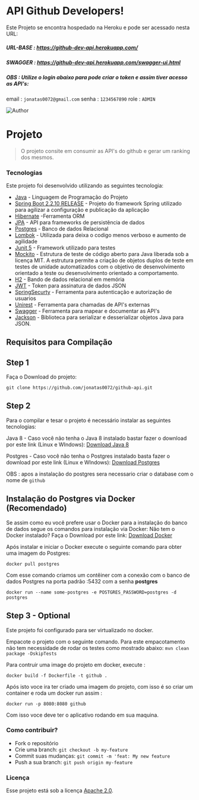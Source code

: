 # API Github Developers! 

Este Projeto se encontra hospedado na Heroku e pode ser acessado nesta URL:
##### URL-BASE : https://github-dev-api.herokuapp.com/
##### SWAGGER : https://github-dev-api.herokuapp.com/swagger-ui.html

##### OBS : Utilize o login abaixo para pode criar o token e assim tiver acesso as API's:
email : `jonatas0072@gmail.com`
senha : `1234567890`
role : `ADMIN` 

![Author](http://img.shields.io/badge/Author%20-Jonatas%20Macedo-green)

#  Projeto
> O projeto consite em consumir as API's do github e gerar um ranking dos mesmos.

### Tecnologias

Este projeto foi desenvolvido utilizando as seguintes tecnologia:

* [Java](https://www.java.com/en/download/help/java8.html) - Linguagem de Programação do Projeto
* [Spring Boot 2.2.10 RELEASE](https://spring.io/projects/spring-boot) - Projeto do framework Spring utilizado para agilizar a configuração e publicação da aplicação
* [Hibernate](https://hibernate.org/) -Ferramenta ORM
* [JPA](https://www.oracle.com/java/technologies/persistence-jsp.html) - API para frameworks de persistência de dados
* [Postgres](https://www.postgresql.org/) - Banco de dados Relacional
* [Lombok](https://projectlombok.org/) - Utilizada para deixa o codigo menos verboso e aumento de agilidade
* [Junit 5](https://junit.org/junit5/) - Framework utilizado para testes
* [Mockito](https://site.mockito.org/) - Estrutura de teste de código aberto para Java liberada sob a licença MIT. A estrutura permite a criação de objetos duplos de teste em testes de unidade automatizados com o objetivo de desenvolvimento orientado a teste ou desenvolvimento orientado a comportamento.
* [H2](https://www.h2database.com/html/main.html) - Bando de dados relacional em memória
* [JWT](https://jwt.io/) - Token para assinatura de dados JSON
* [SpringSecurty](https://spring.io/projects/spring-security) - Ferramenta para autenticação e autorização de usuarios
* [Unirest](http://kong.github.io/unirest-java/) - Ferramenta para chamadas de API's externas
* [Swagger](https://swagger.io/) - Ferramenta para mapear e documentar as API's
* [Jackson](https://github.com/FasterXML/jackson) - Biblioteca para serializar e desserializar objetos Java para JSON.

## Requisitos para Compilação

## Step 1

Faça o Download do projeto:
````
git clone https://github.com/jonatas0072/github-api.git
````

## Step 2

Para o compilar e tesar o projeto é necessário instalar as seguintes tecnologias:

Java 8 - Caso você não tenha o Java 8 instalado bastar fazer o download por este link (Linux e WIndows): [Download Java 8](https://www.oracle.com/br/java/technologies/javase/javase-jdk8-downloads.html)

Postgres - Caso você não tenha o Postgres instalado basta fazer o download por este link (Linux e WIndows): [Download Postgres](https://www.postgresql.org/download/)

OBS : apos a instalação do postgres sera necessario criar o database com o nome de `github`
## Instalação do Postgres via Docker (Recomendado)

Se assim como eu você prefere usar o Docker para a instalação do banco de dados segue os comandos para instalação via Docker:
Não tem o Docker instalado? Faça o Download por este link: [Download Docker](https://www.docker.com/products/docker-desktop)

Após instalar e iniciar o Docker execute o seguinte comando para obter uma imagem do Postgres:
````
docker pull postgres
````
Com esse comando criamos um contêiner com a conexão com o banco de dados Postgres na porta padrão :5432 com a senha  **postgres**
````
docker run --name some-postgres -e POSTGRES_PASSWORD=postgres -d postgres
````
## Step 3 - Optional
Este projeto foi configurado para ser virtualizado no docker.

Empacote o projeto com o seguinte comando. Para este empacotamento não tem necessidade de rodar os testes como mostrado abaixo:
`mvn clean package -DskipTests`

Para contruir uma image do projeto em docker, execute :
 
`docker build -f Dockerfile -t github .`

Após isto voce ira ter criado uma imagem do projeto, com isso é so criar um container e roda um docker run assim :

`docker run -p 8080:8080 github`

Com isso voce deve ter o aplicativo rodando em sua maquina.

### Como contribuir?
* Fork o repositório
* Crie uma branch: `git checkout -b my-feature`
* Commit suas mudanças: `git commit -m 'feat: My new feature`
* Push a sua branch: `git push origin my-feature`

### Licença
Esse projeto está sob a licença [Apache 2.0](https://github.com/jonatas0072/github-api/blob/master/LICENSE).